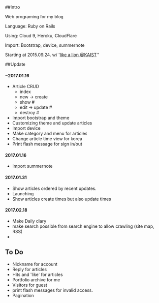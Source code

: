 ##Intro 

Web programing for my blog

Language: Ruby on Rails  

Using:  Cloud 9, Heroku, CloudFlare

Import: Bootstrap, device, summernote

Starting at 2015.09.24. w/ '[like a lion @KAIST](https://www.facebook.com/likelion.kaist)''

##Update

#### ~2017.01.16

- Article CRUD
  - index
  - new -> create 
  - show #
  - edit -> update # 
  - destroy #
- Import bootstrap and theme
- Customizing theme and update articles
- Import device
- Make category and menu for articles
- Change article time view for korea
- Print flash message for sign in/out

#### 2017.01.16

- Import summernote 

#### 2017.01.31

- Show articles ordered by recent updates. 
- Launching
- Show articles create times but also update times

#### 2017.02.18

- Make Daily diary
- make search possible from search engine to allow crawling (site map, RSS)
- 

## To Do

- Nickname for account
- Reply for articles
- Hits and 'like' for articles
- Portfolio archive for me
- Visitors for guest
- print flash messages for invalid access.
- Pagination

